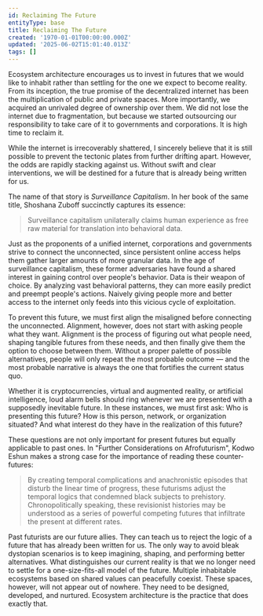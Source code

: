 ```yaml
---
id: Reclaiming The Future
entityType: base
title: Reclaiming The Future
created: '1970-01-01T00:00:00.000Z'
updated: '2025-06-02T15:01:40.013Z'
tags: []
---
```

Ecosystem architecture encourages us to invest in futures that we would like to inhabit rather than settling for the one we expect to become reality. From its inception, the true promise of the decentralized internet has been the multiplication of public and private spaces. More importantly, we acquired an unrivaled degree of ownership over them. We did not lose the internet due to fragmentation, but because we started outsourcing our responsibility to take care of it to governments and corporations. It is high time to reclaim it.

While the internet is irrecoverably shattered, I sincerely believe that it is still possible to prevent the tectonic plates from further drifting apart. However, the odds are rapidly stacking against us. Without swift and clear interventions, we will be destined for a future that is already being written for us. 

The name of that story is *Surveillance Capitalism*. In her book of the same title, Shoshana Zuboff succinctly captures its essence:

> Surveillance capitalism unilaterally claims human experience as free raw material for translation into behavioral data.

Just as the proponents of a unified internet, corporations and governments strive to connect the unconnected, since persistent online access helps them gather larger amounts of more granular data. In the age of surveillance capitalism, these former adversaries have found a shared interest in gaining control over people's behavior. Data is their weapon of choice. By analyzing vast behavioral patterns, they can more easily predict and preempt people's actions. Naively giving people more and better access to the internet only feeds into this vicious cycle of exploitation.

To prevent this future, we must first align the misaligned before connecting the unconnected. Alignment, however, does not start with asking people what they want. Alignment is the process of figuring out what people need, shaping tangible futures from these needs, and then finally give them the option to choose between them. Without a proper palette of possible alternatives, people will only repeat the most probable outcome — and the most probable narrative is always the one that fortifies the current status quo.

Whether it is cryptocurrencies, virtual and augmented reality, or artificial intelligence, loud alarm bells should ring whenever we are presented with a supposedly inevitable future. In these instances, we must first ask: Who is presenting this future? How is this person, network, or organization situated? And what interest do they have in the realization of this future?

These questions are not only important for present futures but equally applicable to past ones. In "Further Considerations on Afrofuturism", Kodwo Eshun makes a strong case for the importance of reading these counter-futures:

> By creating temporal complications and anachronistic episodes that disturb the linear time of progress, these futurisms adjust the temporal logics that condemned black subjects to prehistory. Chronopolitically speaking, these revisionist histories may be understood as a series of powerful competing futures that infiltrate the present at different rates.

Past futurists are our future allies. They can teach us to reject the logic of a future that has already been written for us. The only way to avoid bleak dystopian scenarios is to keep imagining, shaping, and performing better alternatives. What distinguishes our current reality is that we no longer need to settle for a one-size-fits-all model of the future. Multiple inhabitable ecosystems based on shared values can peacefully coexist. These spaces, however, will not appear out of nowhere. They need to be designed, developed, and nurtured. Ecosystem architecture is the practice that does exactly that.
